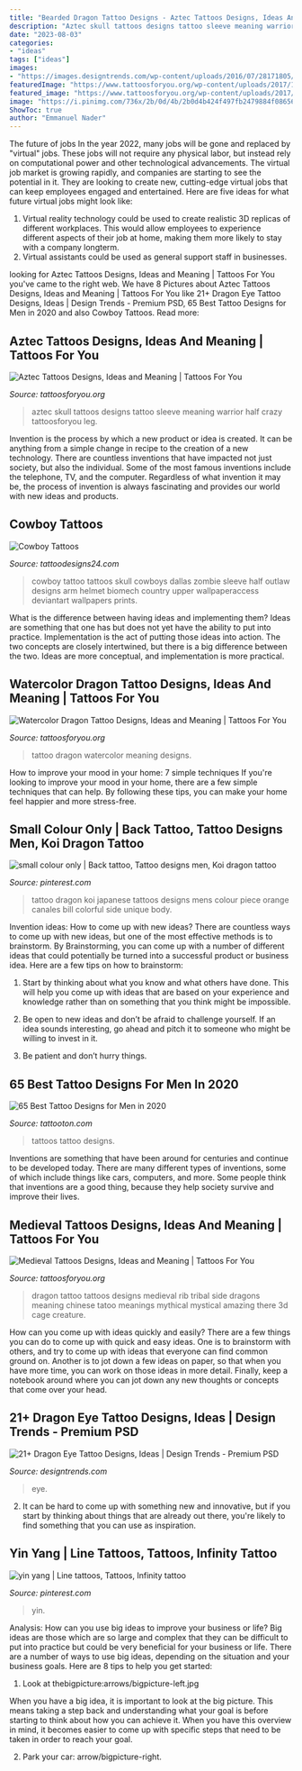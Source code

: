 ```yaml
---
title: "Bearded Dragon Tattoo Designs - Aztec Tattoos Designs, Ideas And Meaning"
description: "Aztec skull tattoos designs tattoo sleeve meaning warrior half crazy tattoosforyou leg"
date: "2023-08-03"
categories:
- "ideas"
tags: ["ideas"]
images:
- "https://images.designtrends.com/wp-content/uploads/2016/07/28171805/Tribal-Dragon-Eye-Tattoo.jpg"
featuredImage: "https://www.tattoosforyou.org/wp-content/uploads/2017/11/Watercolor-Dragon-Tattoo-Photos-223x300.jpg"
featured_image: "https://www.tattoosforyou.org/wp-content/uploads/2017/11/Watercolor-Dragon-Tattoo-Photos-223x300.jpg"
image: "https://i.pinimg.com/736x/2b/0d/4b/2b0d4b424f497fb2479884f086564d1f--koi-dragon-tattoo-dragon-tattoo-designs.jpg"
ShowToc: true
author: "Emmanuel Nader"
---
```



The future of jobs
In the year 2022, many jobs will be gone and replaced by "virtual" jobs. These jobs will not require any physical labor, but instead rely on computational power and other technological advancements. The virtual job market is growing rapidly, and companies are starting to see the potential in it. They are looking to create new, cutting-edge virtual jobs that can keep employees engaged and entertained. Here are five ideas for what future virtual jobs might look like: 
1. Virtual reality technology could be used to create realistic 3D replicas of different workplaces. This would allow employees to experience different aspects of their job at home, making them more likely to stay with a company longterm. 
2. Virtual assistants could be used as general support staff in businesses.

	

		
looking for Aztec Tattoos Designs, Ideas and Meaning | Tattoos For You you've came to the right web. We have 8 Pictures about Aztec Tattoos Designs, Ideas and Meaning | Tattoos For You like 21+ Dragon Eye Tattoo Designs, Ideas | Design Trends - Premium PSD, 65 Best Tattoo Designs for Men in 2020 and also Cowboy Tattoos. Read more:
		
    
## Aztec Tattoos Designs, Ideas And Meaning | Tattoos For You

<img loading=lazy src="http://www.tattoosforyou.org/wp-content/uploads/2013/09/Aztec-Skull-Tattoos.jpg" onerror="this.onerror=null;this.src='https://tse3.mm.bing.net/th?id=OIP.KhXo1ujS9-L4vkuspe2_9QHaJ4&amp;pid=15.1';" alt="Aztec Tattoos Designs, Ideas and Meaning | Tattoos For You">

_Source: tattoosforyou.org_

>aztec skull tattoos designs tattoo sleeve meaning warrior half crazy tattoosforyou leg. 

	

Invention is the process by which a new product or idea is created. It can be anything from a simple change in recipe to the creation of a new technology. There are countless inventions that have impacted not just society, but also the individual. Some of the most famous inventions include the telephone, TV, and the computer. Regardless of what invention it may be, the process of invention is always fascinating and provides our world with new ideas and products.

    
## Cowboy Tattoos

<img loading=lazy src="http://www.tattoodesigns24.com/wp-content/uploads/2014/12/Zombie-Cowboy-Tattoo-Picture.jpg" onerror="this.onerror=null;this.src='https://tse2.mm.bing.net/th?id=OIP.WSg4c7Erq42UlScMHlw_-gHaNw&amp;pid=15.1';" alt="Cowboy Tattoos">

_Source: tattoodesigns24.com_

>cowboy tattoo tattoos skull cowboys dallas zombie sleeve half outlaw designs arm helmet biomech country upper wallpaperaccess deviantart wallpapers prints. 

	

What is the difference between having ideas and implementing them?
Ideas are something that one has but does not yet have the ability to put into practice. Implementation is the act of putting those ideas into action. The two concepts are closely intertwined, but there is a big difference between the two. Ideas are more conceptual, and implementation is more practical.

    
## Watercolor Dragon Tattoo Designs, Ideas And Meaning | Tattoos For You

<img loading=lazy src="https://www.tattoosforyou.org/wp-content/uploads/2017/11/Watercolor-Dragon-Tattoo-Photos-223x300.jpg" onerror="this.onerror=null;this.src='https://tse4.mm.bing.net/th?id=OIP.NvvCgtZU9sjEOiaN525CwQAAAA&amp;pid=15.1';" alt="Watercolor Dragon Tattoo Designs, Ideas and Meaning | Tattoos For You">

_Source: tattoosforyou.org_

>tattoo dragon watercolor meaning designs. 

	

How to improve your mood in your home: 7 simple techniques
If you're looking to improve your mood in your home, there are a few simple techniques that can help. By following these tips, you can make your home feel happier and more stress-free.

    
## Small Colour Only | Back Tattoo, Tattoo Designs Men, Koi Dragon Tattoo

<img loading=lazy src="https://i.pinimg.com/736x/2b/0d/4b/2b0d4b424f497fb2479884f086564d1f--koi-dragon-tattoo-dragon-tattoo-designs.jpg" onerror="this.onerror=null;this.src='https://tse2.mm.bing.net/th?id=OIP.DVV0kD07tFaLco04zPvw1gHaJ4&amp;pid=15.1';" alt="small colour only | Back tattoo, Tattoo designs men, Koi dragon tattoo">

_Source: pinterest.com_

>tattoo dragon koi japanese tattoos designs mens colour piece orange canales bill colorful side unique body. 

	

Invention ideas: How to come up with new ideas?
There are countless ways to come up with new ideas, but one of the most effective methods is to brainstorm. By Brainstorming, you can come up with a number of different ideas that could potentially be turned into a successful product or business idea. Here are a few tips on how to brainstorm:
1. Start by thinking about what you know and what others have done. This will help you come up with ideas that are based on your experience and knowledge rather than on something that you think might be impossible.

2. Be open to new ideas and don’t be afraid to challenge yourself. If an idea sounds interesting, go ahead and pitch it to someone who might be willing to invest in it.

3. Be patient and don’t hurry things.

    
## 65 Best Tattoo Designs For Men In 2020

<img loading=lazy src="https://tattooton.com/wp-content/uploads/2017/01/tattoos-for-men-461-608x1024.jpg" onerror="this.onerror=null;this.src='https://tse2.mm.bing.net/th?id=OIP.7JshF22Hsh64J1yVVvBtMAHaMe&amp;pid=15.1';" alt="65 Best Tattoo Designs for Men in 2020">

_Source: tattooton.com_

>tattoos tattoo designs. 

	

Inventions are something that have been around for centuries and continue to be developed today. There are many different types of inventions, some of which include things like cars, computers, and more. Some people think that inventions are a good thing, because they help society survive and improve their lives.

    
## Medieval Tattoos Designs, Ideas And Meaning | Tattoos For You

<img loading=lazy src="http://www.tattoosforyou.org/wp-content/uploads/2016/03/Medieval-Tattoos-for-Women.jpg" onerror="this.onerror=null;this.src='https://tse3.mm.bing.net/th?id=OIP.t-wOacQLrC0g21CERprJvwHaJ4&amp;pid=15.1';" alt="Medieval Tattoos Designs, Ideas and Meaning | Tattoos For You">

_Source: tattoosforyou.org_

>dragon tattoo tattoos designs medieval rib tribal side dragons meaning chinese tatoo meanings mythical mystical amazing there 3d cage creature. 

	

How can you come up with ideas quickly and easily?
There are a few things you can do to come up with quick and easy ideas. One is to brainstorm with others, and try to come up with ideas that everyone can find common ground on. Another is to jot down a few ideas on paper, so that when you have more time, you can work on those ideas in more detail. Finally, keep a notebook around where you can jot down any new thoughts or concepts that come over your head.

    
## 21+ Dragon Eye Tattoo Designs, Ideas | Design Trends - Premium PSD

<img loading=lazy src="https://images.designtrends.com/wp-content/uploads/2016/07/28171805/Tribal-Dragon-Eye-Tattoo.jpg" onerror="this.onerror=null;this.src='https://tse2.mm.bing.net/th?id=OIP.T7krFAM4GP0q7Z-MufshvAHaFj&amp;pid=15.1';" alt="21+ Dragon Eye Tattoo Designs, Ideas | Design Trends - Premium PSD">

_Source: designtrends.com_

>eye. 

	

2. It can be hard to come up with something new and innovative, but if you start by thinking about things that are already out there, you're likely to find something that you can use as inspiration. 

    
## Yin Yang | Line Tattoos, Tattoos, Infinity Tattoo

<img loading=lazy src="https://i.pinimg.com/736x/5c/60/b5/5c60b5242645f23051a8d35fc8ae1ba7--yin-yang.jpg" onerror="this.onerror=null;this.src='https://tse3.mm.bing.net/th?id=OIP.Gsvo4etMC4kk_WZgCBrCagHaJ3&amp;pid=15.1';" alt="yin yang | Line tattoos, Tattoos, Infinity tattoo">

_Source: pinterest.com_

>yin. 

	

Analysis: How can you use big ideas to improve your business or life?
Big ideas are those which are so large and complex that they can be difficult to put into practice but could be very beneficial for your business or life. There are a number of ways to use big ideas, depending on the situation and your business goals. Here are 8 tips to help you get started:
1. Look at thebigpicture:arrows/bigpicture-left.jpg

When you have a big idea, it is important to look at the big picture. This means taking a step back and understanding what your goal is before starting to think about how you can achieve it. When you have this overview in mind, it becomes easier to come up with specific steps that need to be taken in order to reach your goal.

2. Park your car: arrow/bigpicture-right.

